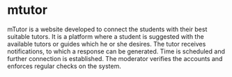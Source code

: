 # mtutor
mTutor is a website developed to connect the students with their best suitable tutors. It is a platform where a student is suggested with the available tutors or guides which he or she desires. The tutor receives notifications, to which a response can be generated. Time is scheduled and further connection is established. The moderator verifies the accounts and enforces regular checks on the system.
